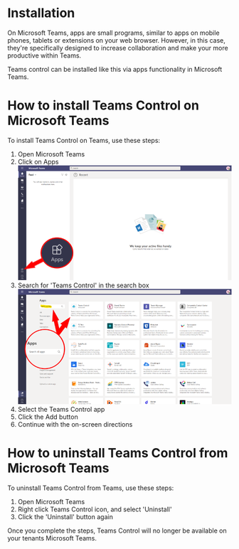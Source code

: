 # Installation

On Microsoft Teams, apps are small programs, similar to apps on mobile phones, tablets or extensions on your web browser. However, in this case, they're specifically designed to increase collaboration and make your more productive within Teams.

Teams control can be installed like this via apps functionality in Microsoft Teams. 

# How to install Teams Control on Microsoft Teams

To install Teams Control on Teams, use these steps:

1. Open Microsoft Teams
2. Click on Apps
![ClickApps.png](https://raw.githubusercontent.com/Infoworker/teamscontrol/master/.attachments/ClickApps-b7f38c22-56b0-478f-aca1-05c81385ef50.png)
3. Search for 'Teams Control' in the search box
![SearchApps.png](https://raw.githubusercontent.com/Infoworker/teamscontrol/master/.attachments/SearchApps-003b3bfc-2480-4f9c-aefb-8bf52fce4d64.png)
4. Select the Teams Control app
5. Click the Add button
6. Continue with the on-screen directions

# How to uninstall Teams Control from Microsoft Teams

To uninstall Teams Control from Teams, use these steps:

1. Open Microsoft Teams
2. Right click Teams Control icon, and select 'Uninstall'
3. Click the 'Uninstall' button again

Once you complete the steps, Teams Control will no longer be available on your tenants Microsoft Teams.